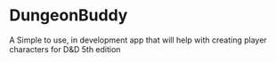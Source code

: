 # DungeonBuddy
A Simple to use, in development app that will help with creating player characters for D&amp;D 5th edition
